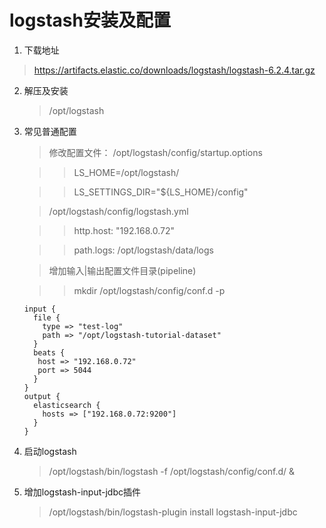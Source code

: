 # logstash安装及配置
1. 下载地址
 > https://artifacts.elastic.co/downloads/logstash/logstash-6.2.4.tar.gz

2. 解压及安装
   > /opt/logstash

3. 常见普通配置
   > 修改配置文件：
   > /opt/logstash/config/startup.options
   
   >> LS_HOME=/opt/logstash/
   
   >> LS_SETTINGS_DIR="${LS_HOME}/config"
   
   > /opt/logstash/config/logstash.yml
   
   >> http.host: "192.168.0.72"
   
   >> path.logs: /opt/logstash/data/logs
   
   > 增加输入|输出配置文件目录(pipeline)
   
   >> mkdir /opt/logstash/config/conf.d -p 
   
   ```
   input {
     file {
       type => "test-log"
       path => "/opt/logstash-tutorial-dataset"
     }
     beats {
      host => "192.168.0.72"
      port => 5044
     }
   }
   output {
     elasticsearch {
       hosts => ["192.168.0.72:9200"]
     }
   }
   ``` 
   
4. 启动logstash
   > /opt/logstash/bin/logstash -f /opt/logstash/config/conf.d/ & 
   
5. 增加logstash-input-jdbc插件
   > /opt/logstash/bin/logstash-plugin install logstash-input-jdbc
   
   